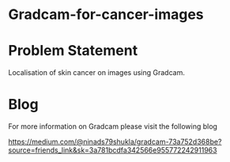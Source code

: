 # Gradcam-for-cancer-images



# Problem Statement

Localisation of skin cancer on images using Gradcam.



# Blog

For more information on Gradcam please visit the following blog


https://medium.com/@ninads79shukla/gradcam-73a752d368be?source=friends_link&sk=3a781bcdfa342566e955772242911963
